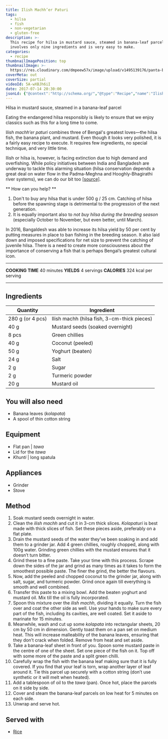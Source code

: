 ```yaml
---
title: Ilish Machh’er Paturi
tags:
  - hilsa
  - fish
  - non-vegetarian
  - gluten-free
description: >-
  This recipe for hilsa in mustard sauce, steamed in banana-leaf parcels,
  involves only nine ingredients and is very easy to make.
categories:
  - recipe
thumbnailImagePosition: top
thumbnailImage: >-
  https://res.cloudinary.com/dmpeew57x/image/upload/v1495139176/panta-bhaat-website-thumbnail-_jlcqgn.jpg
coverMeta: out
coverSize: partial
videoId: 5A-wXBJh6iI
date: 2017-07-14 20:30:00
jsonLd: {"@context":"http://schema.org/","@type":"Recipe","name":"Ilish Paturi","author":"Bong Eats","image":"https://res.cloudinary.com/dmpeew57x/image/upload/v1500252985/ilish-paturi_anzd69.jpg","description":"This recipe for hilsa in mustard sauce, steamed in banana-leaf parcels, involves only nine ingredients and is very easy to make.","prepTime":"PT40M","totalTime":"PT60M","recipeYield":"4","nutrition":{"@type":"NutritionInformation","servingSize":"4 servings","calories":"324 calories","fatContent":"19.4 g","carbohydrateContent":"0 g","proteinContent":"21.8 g"}, "recipeIngredient":["280 g (or 4 pcs) Ilish machh (hilsa fish, 3-cm-thick pieces)","40 g Mustard seeds (soaked overnight)","8 pc Green chillies","40 g Coconut (peeled)","50 g Yoghurt (beaten)","24 g Salt","2 g Sugar","2 g	Turmeric powder","20 g Mustard oil"],"recipeInstructions":["1. Soak mustard seeds overnight in water.","2. Clean the ilish machh and cut it in 3-cm thick slices. Kolapaturi is best made with thick slices of fish. Set these pieces aside, preferably on a flat plate.","3. Drain the mustard seeds of the water they’ve been soaking in and add them to a grinder jar. Add 4 green chillies, roughly chopped, along with 100g water. Grinding green chillies with the mustard ensures that it doesn’t turn bitter.","4. Grind these to a fine paste. Take your time with this process. Scrape down the sides of the jar and grind as many times as it takes to form the smoothest possible paste. The finer the grind, the better the flavours.","5. Now, add the peeled and chopped coconut to the grinder jar, along with salt, sugar, and turmeric powder. Grind once again till everything is smooth and well combined.","6. Transfer this paste to a mixing bowl. Add the beaten yoghurt and mustard oil. Mix till the oil is fully incorporated.","7. Spoon this mixture over the ilish machh, dividing it equally. Turn the fish over and coat the other side as well. Use your hands to make sure every part of the fish, including its cavities, are well coated. Set it aside to marinate for 15 minutes.","8. Meanwhile, wash and cut up some kolapata into rectangular sheets, 20 cm by 50 cm in dimension. Gently toast them on a pan set on medium heat. This will increase malleability of the banana leaves, ensuring that they don’t crack when folded. Remove from heat and set aside.","9. Take a banana-leaf sheet in front of you. Spoon some mustard paste in the centre of one of the sheet. Set one piece of the fish on it. Top off with some more of the paste and a split green chilli.","10. Carefully wrap the fish with the banana leaf making sure that it is fully covered. If you find that your leaf is torn, wrap another layer of leaf around it. Tie this parcel up securely with a cotton string (don’t use synthetic or it will melt when heated).","11. Add a tablespoon of oil to the tawa (pan). Once hot, place the parcels on it side by side.","12. Cover and steam the banana-leaf parcels on low heat for 5 minutes on each side.","13. Unwrap and serve hot."]}
---
```



<p class="post-byline">Hilsa in mustard sauce, steamed in a banana-leaf parcel</p>

<p class="post-intro">Eating the endangered hilsa responsibly is likely to ensure that we enjoy classics such as this for a long time to come.</p>

<!-- more -->
<span class="dropcap">I</span>_lish machh’er paturi_ combines three of Bengal's greatest loves—the hilsa fish, the banana plant, and mustard. Even though it looks very polished, it is a fairly easy recipe to execute. It requires few ingredients, no special technique, and very little time.

Ilish or hilsa is, however, is facing extinction due to high demand and overfishing. While policy initiatives between India and Bangladesh are underway to tackle this alarming situation (hilsa conservation depends a great deal on water flow in the Padma-Meghna and Hooghly-Bhagirathi river systems), we can do our bit too [[source]](http://cmsdata.iucn.org/downloads/iucn_hilsa_study.pdf).

** How can you help? **
  1. Don't to buy any hilsa that is under 500 g / 25 cm. Catching of hilsa before the spawning stage is detrimental to the progression of the next generation. 
  2. It is equally important also to _not buy hilsa during the breeding season_ (especially October to November, but even better, until March).


In 2016, Bangaldesh was able to increase its hilsa yield by 50 per cent by putting measures in place to ban fishing in the breeding season. It also laid down and imposed specifications for net size to prevent the catching of juvenile hilsa. There is a need to create more consciousness about the importance of conserving a fish that is perhaps Bengal’s greatest cultural icon. 


***

**COOKING TIME** 40 minutes
**YIELDS** 4 servings
**CALORIES** 324 kcal per serving
***
## Ingredients
|         Quantity | Ingredient                                  |
|------------------|---------------------------------------------|
| 280 g (or 4 pcs) | Ilish machh (hilsa fish, 3-cm-thick pieces) |
|             40 g | Mustard seeds (soaked overnight)            |
|            8 pcs | Green chillies                              |
|             40 g | Coconut (peeled)                            |
|             50 g | Yoghurt (beaten)                            |
|             24 g | Salt                                        |
|              2 g | Sugar                                       |
|              2 g | Turmeric powder                             |
|             20 g | Mustard oil                                 |

## You will also need
- Banana leaves (_kolapata_)
- A spool of thin cotton string


## Equipment
- Flat pan | _tawa_
- Lid for the _tawa_
- _Khunti_ | long spatula

## Appliances
- Grinder
- Stove

## Method
1. Soak mustard seeds overnight in water.
2. Clean the _ilish machh_ and cut it in 3-cm thick slices. _Kolapaturi_ is best made with thick slices of fish. Set these pieces aside, preferably on a flat plate.
3. Drain the mustard seeds of the water they’ve been soaking in and add them to a grinder jar. Add 4 green chillies, roughly chopped, along with 100g water. Grinding green chillies with the mustard ensures that it doesn’t turn bitter. 
4. Grind these to a fine paste. Take your time with this process. Scrape down the sides of the jar and grind as many times as it takes to form the smoothest possible paste. The finer the grind, the better the flavours.
5. Now, add the peeled and chopped coconut to the grinder jar, along with salt, sugar, and turmeric powder. Grind once again till everything is smooth and well combined. 
6. Transfer this paste to a mixing bowl. Add the beaten yoghurt and mustard oil. Mix till the oil is fully incorporated. 
7. Spoon this mixture over the _ilish machh_, dividing it equally. Turn the fish over and coat the other side as well. Use your hands to make sure every part of the fish, including its cavities, are well coated. Set it aside to marinate for 15 minutes.
8. Meanwhile, wash and cut up some _kolapata_ into rectangular sheets, 20 cm by 50 cm in dimension. Gently toast them on a pan set on medium heat. This will increase malleability of the banana leaves, ensuring that they don’t crack when folded. Remove from heat and set aside.
9. Take a banana-leaf sheet in front of you. Spoon some mustard paste in the centre of one of the sheet. Set one piece of the fish on it. Top off with some more of the paste and a split green chilli.
10. Carefully wrap the fish with the banana leaf making sure that it is fully covered. If you find that your leaf is torn, wrap another layer of leaf around it. Tie this parcel up securely with a cotton string (don’t use synthetic or it will melt when heated). 
11. Add a tablespoon of oil to the _tawa_ (pan). Once hot, place the parcels on it side by side. 
12. Cover and steam the banana-leaf parcels on low heat for 5 minutes on each side.
13. Unwrap and serve hot.


## Served with
- [Rice](/how-to/cook-the-perfect-rice/)
